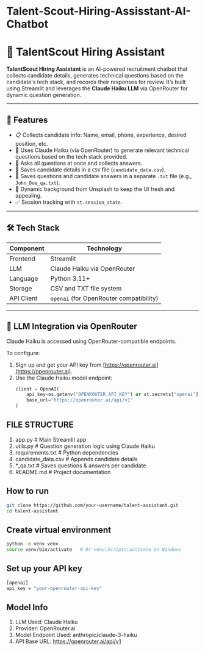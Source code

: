 # Talent-Scout-Hiring-Assisstant-AI-Chatbot
# 🧠 TalentScout Hiring Assistant

**TalentScout Hiring Assistant** is an AI-powered recruitment chatbot that collects candidate details, generates technical questions based on the candidate's tech stack, and records their responses for review. It’s built using Streamlit and leverages the **Claude Haiku LLM** via OpenRouter for dynamic question generation.

---

## 🔧 Features

- 📋 Collects candidate info: Name, email, phone, experience, desired position, etc.
- 🤖 Uses Claude Haiku (via OpenRouter) to generate relevant technical questions based on the tech stack provided.
- 💬 Asks all questions at once and collects answers.
- 📁 Saves candidate details in a `CSV` file (`candidate_data.csv`).
- 📝 Saves questions and candidate answers in a separate `.txt` file (e.g., `John_Doe_qa.txt`).
- 🎨 Dynamic background from Unsplash to keep the UI fresh and appealing.
- ✅ Session tracking with `st.session_state`.

---

## 🛠 Tech Stack

| Component | Technology |
|----------|------------|
| Frontend | Streamlit |
| LLM | Claude Haiku via OpenRouter |
| Language | Python 3.11+ |
| Storage | CSV and TXT file system |
| API Client | `openai` (for OpenRouter compatibility) |

---

## 🔗 LLM Integration via OpenRouter

Claude Haiku is accessed using OpenRouter-compatible endpoints.

To configure:
1. Sign up and get your API key from [https://openrouter.ai](https://openrouter.ai).
2. Use the Claude Haiku model endpoint:
   ```python
   client = OpenAI(
       api_key=os.getenv("OPENROUTER_API_KEY") or st.secrets["openai"]["api_key"],
       base_url="https://openrouter.ai/api/v1"
   )


## FILE STRUCTURE
1. app.py                  # Main Streamlit app
2.  utils.py                # Question generation logic using Claude Haiku
3. requirements.txt        # Python dependencies
4. candidate_data.csv      # Appends candidate details
5. *_qa.txt                # Saves questions & answers per candidate
6. README.md               # Project documentation

## How to run
```bash
git clone https://github.com/your-username/talent-assistant.git
cd talent-assistant
```

## Create virtual environment
```bash
python -m venv venv
source venv/bin/activate   # Or venv\Scripts\activate on Windows
```

## Set up your API key
```bash
[openai]
api_key = "your-openrouter-api-key"
```

## Model Info
1. LLM Used: Claude Haiku
2. Provider: OpenRouter.ai
3. Model Endpoint Used: anthropic/claude-3-haiku
4. API Base URL: https://openrouter.ai/api/v1

